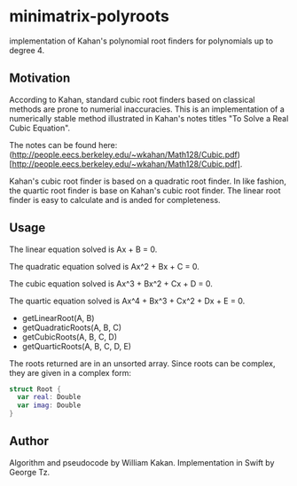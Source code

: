 # minimatrix-polyroots
implementation of Kahan's polynomial root finders for polynomials up to degree 4.

## Motivation
According to Kahan, standard cubic root finders based on classical methods are prone to numerial inaccuracies. This is an implementation of a numerically stable method illustrated in Kahan's notes titles "To Solve a Real Cubic Equation".

The notes can be found here:(http://people.eecs.berkeley.edu/~wkahan/Math128/Cubic.pdf)[http://people.eecs.berkeley.edu/~wkahan/Math128/Cubic.pdf].

Kahan's cubic root finder is based on a quadratic root finder. In like fashion, the quartic root finder is base on Kahan's cubic root finder. The linear root finder is easy to calculate and is anded for completeness.

## Usage
The linear equation solved is Ax + B = 0.

The quadratic equation solved is Ax^2 + Bx + C = 0.

The cubic equation solved is Ax^3 + Bx^2 + Cx + D = 0.

The quartic equation solved is Ax^4 + Bx^3 + Cx^2 + Dx + E = 0.

* getLinearRoot(A, B)
* getQuadraticRoots(A, B, C)
* getCubicRoots(A, B, C, D)
* getQuarticRoots(A, B, C, D, E)

The roots returned are in an unsorted array. Since roots can be complex, they are given in a complex form:
```swift
struct Root {
  var real: Double
  var imag: Double
}
```

## Author
Algorithm and pseudocode by William Kakan. Implementation in Swift by George Tz.
